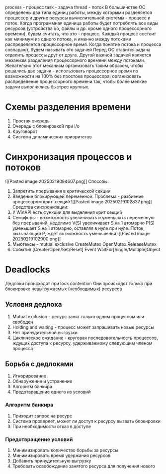 process - процесс
task - задача
thread - поток
В большинстве ОС определены два типа единиц работы, между которыми разделяется процессор и другие ресурсы вычислительной системы - процесс и поток. Когда программная единица работы будет потреблять все виды ресурсов (устройства i/o, файлы и др. кроме одного процессорного времени), будем считать, что это - процесс. Каждый процесс состоит как минимум из одного потока, и именно между потоками распределяется процессорное время. Когда понятие потока и процесса совпадают, будем называть это задачей
Перед ОС ставится задача отделить процессы друг от друга. Другой важной задачей является механизм разделения процессорного времени между потоками. Желательно этот механизм организовать таким образом, чтобы решались две задачи - использовать процессорное время по возможности на 100% без простоев процессора; организовать распределение процессорного времени так, чтобы более мелкие задачи выполнялись быстрее крупных.
# Схемы разделения времени
1. Простая очередь
2. Очередь с блокировкой при i/o
3. Круговорот
4. Система динамических приоритетов
# Синхронизация процессов и потоков
![[Pasted image 20250219094607.png]]
Способы:
1. Запретить прерывания в критической секции
2. Введение блокирующей переменной. Проблема - разбиение процессором крит. секций
![[Pasted image 20250219102837.png]]
Средства синхронизации:
1. У WinAPI есть функции для выделения крит секций
2. Семафоры - возможность увеличивать и уменьшать переменную без прерываний, неделимо
V(S) увеличивает S на 1 атомарно
P(S) уменьшает S на 1 атомарно, оставляя в нуле при нуле. Поток, вызывающий P, ждёт возможность уменьшения
![[Pasted image 20250219102900.png]]
1. Мьютексы - mutual exclusive
CreateMutex OpenMutex ReleaseMutex
1. События
\[Create/Open/Set/Reset\] Event
WaitFor\[Single/Multiple\]Object
# Deadlocks
Дедлоки происходят при lock contention
Они происходят только при блокировке невыгружаемых (необходимых) ресурсов
## Условия дедлока
1. Mutual exclusion - ресурс занят только одним процессом или свободен
2. Holding and waiting - процесс может запрашивать новые ресурсы
3. Нет принудительной выгрузки
4. Циклическое ожидание - круговая последовательность процессов, ждущих доступа к ресурсу, удерживаемому следующим членом процесса
## Борьба с дедлоками
1. Игнорирование
2. Обнаружение и устранение
3. Алгоритм банкира
4. Предотвращение одного из условий
### Алгоритм банкира
1. Приходит запрос на ресурс
2. Система проверяет, может ли доступ к ресурсу вызвать блокировки
3. При необходимости отказ в доступе
### Предотвращение условий
1. Минимизировать количество борьбы за ресурсы
2. Минимизировать время удержания ресурсов
3. Добавить принудительную выгрузку
4. Требовать освобождение занятого ресурса для получения нового